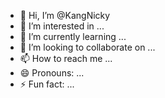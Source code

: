 - 👋 Hi, I’m @KangNicky
- 👀 I’m interested in ...
- 🌱 I’m currently learning ...
- 💞️ I’m looking to collaborate on ...
- 📫 How to reach me ...
- 😄 Pronouns: ...
- ⚡ Fun fact: ...

<!---
KangNicky/KangNicky is a ✨ special ✨ repository because its `README.md` (this file) appears on your GitHub profile.
You can click the Preview link to take a look at your changes.
--->
